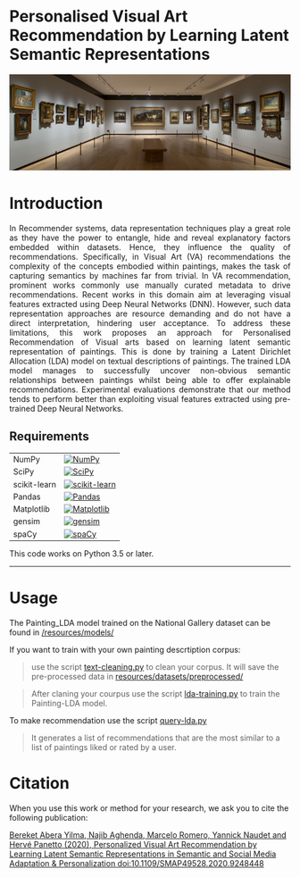 # Personalised Visual Art Recommendation by Learning Latent Semantic Representations
<p align="center">
<img width="1100"  src="/figures/cover.jpg"/> 
</p>

# Introduction
<p align="justify">
In Recommender systems, data representation techniques play a great role as they have the power to entangle, hide and reveal explanatory factors embedded within datasets. Hence, they influence the quality of recommendations. Specifically, in Visual Art (VA) recommendations the complexity of the concepts embodied within paintings, makes the task of capturing semantics by machines far from trivial. In VA recommendation, prominent works commonly use manually curated metadata to drive recommendations. Recent works in this domain aim at leveraging visual features extracted using Deep Neural Networks (DNN). However, such data representation approaches are resource demanding and do not have a direct interpretation, hindering user acceptance. To address these limitations, this work proposes an approach for Personalised Recommendation of Visual arts based on learning latent semantic representation of paintings. This is done by training a Latent Dirichlet Allocation (LDA) model on textual descriptions of paintings. The trained LDA model manages to successfully uncover non-obvious semantic relationships between paintings whilst being able to offer explainable recommendations. Experimental evaluations demonstrate that our method tends to perform better than exploiting visual features extracted using pre-trained Deep Neural Networks. 
</p>


## Requirements

<table>
<tr>
  <td>NumPy</td>
  <td>
    <a href="https://www.numpy.org/">
    <img src="https://img.shields.io/badge/NumPy-v1.19.1-green" alt="NumPy" />
    </a>
  </td>
</tr>
<tr>
  <td>SciPy</td>
  <td>
    <a href="https://www.scipy.org/">
    <img src="https://img.shields.io/badge/SciPy-v1.5.2-red" alt="SciPy" />
    </a>
  </td>
</tr>
<tr>
  <td>scikit-learn</td>
  <td>
    <a href="https://www.scikit-learn.org/">
    <img src="https://img.shields.io/badge/scikit--learn-v0.23.2-blueviolet" alt="scikit-learn" />
    </a>
</td>
</tr>
<tr>
  <td>Pandas</td>
  <td>
    <a href="https://www.pandas.pydata.org/">
    <img src="https://img.shields.io/badge/pandas-v1.1.1-blue" alt="Pandas" />
    </a>
  </td>
</tr>
<tr>
  <td>Matplotlib</td>
  <td>
    <a href="https://matplotlib.org/">
    <img src="https://img.shields.io/badge/Matplotlib-v3.3.1-orange" alt="Matplotlib" />
    </a>
  </td>
</tr>
<tr>
	<td>gensim</td>
	<td>
		<a href="https://radimrehurek.com/gensim/">
		<img src="https://img.shields.io/badge/gensim-v3.8.3-blue"  alt="gensim" />
	</a>
	</td>
</tr>
<tr>
	<td>spaCy</td>
	<td>
		<a href="https://spacy.io/usage">
		<img src="https://img.shields.io/badge/spaCy-v2.3.2-ff69b4"  alt="spaCy" />
	</a>
	</td>
</tr>
</table>

This code  works on Python 3.5 or later.

* * *
# Usage
The Painting_LDA model trained on the National Gallery dataset can be found in [/resources/models/](https://github.com/Bekyilma/Visual_art-recommender/tree/master/resources/models)

If you want to train with your own painting descrtiption corpus:
> use the script [text-cleaning.py](https://github.com/Bekyilma/Visual_art-recommender/blob/master/text-cleaning.py) to clean your corpus. It will save the pre-processed data in [resources/datasets/preprocessed/](https://github.com/Bekyilma/Visual_art-recommender/tree/master/resources/datasets/preprocessed)

> After claning your courpus use the script [lda-training.py](https://github.com/Bekyilma/Visual_art-recommender/blob/master/lda-training.py) to train the Painting-LDA model. 

To make recommendation use the script [query-lda.py](https://github.com/Bekyilma/Visual_art-recommender/blob/master/query-lda.py)

> It generates a list of recommendations that are the most similar to a list of paintings liked or rated by a user.

Citation
========

When you use this work or method for your research, we ask you to cite the following publication:

[Bereket Abera Yilma, Najib Aghenda, Marcelo Romero, Yannick Naudet and Hervé Panetto (2020), Personalized Visual Art Recommendation by Learning Latent Semantic Representations in Semantic and Social Media Adaptation & Personalization doi:10.1109/SMAP49528.2020.9248448](https://ieeexplore.ieee.org/abstract/document/9248448)

